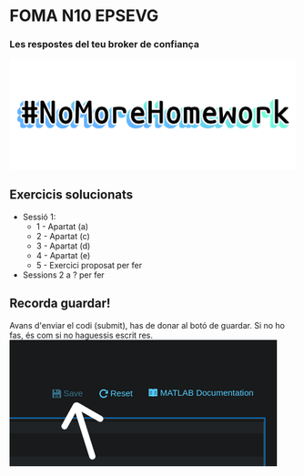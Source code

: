 # FOMA N10 EPSEVG
### Les respostes del teu broker de confiança

![#NoMoreHomework](/images/banner.png)

## Exercicis solucionats
 - Sessió 1:
   - 1 - Apartat (a)
   - 2 - Apartat (c)
   - 3 - Apartat (d)
   - 4 - Apartat (e)
   - 5 - Exercici proposat per fer
 - Sessions 2 a ? per fer 
 
 ## Recorda guardar!
 Avans d'enviar el codi (submit), has de donar al botó de guardar.
 Si no ho fas, és com si no haguessis escrit res.
 ![Recorda guardar!](/images/save.png)
